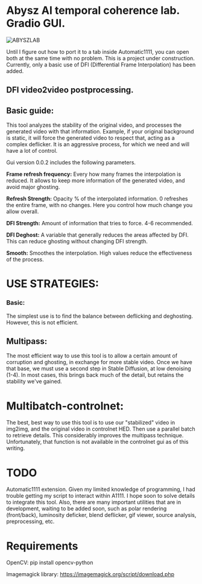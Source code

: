 # Abysz AI temporal coherence lab. Gradio GUI.

![ABYSZLAB](https://user-images.githubusercontent.com/112580728/225008840-da2cbf6a-18ac-471a-9594-3c99b675096c.png)

Until I figure out how to port it to a tab inside Automatic1111, you can open both at the same time with no problem.
This is a project under construction. Currently, only a basic use of DFI (Differential Frame Interpolation) has been added.

## DFI video2video postprocessing.
## Basic guide:
This tool analyzes the stability of the original video, and processes the generated video with that information. Example, if your original background is static, it will force the generated video to respect that, acting as a complex deflicker. It is an aggressive process, for which we need and will have a lot of control.

Gui version 0.0.2 includes the following parameters.

**Frame refresh frequency:** Every how many frames the interpolation is reduced. It allows to keep more information of the generated video, and avoid major ghosting.

**Refresh Strength:** Opacity % of the interpolated information. 0 refreshes the entire frame, with no changes. Here you control how much change you allow overall.

**DFI Strength:** Amount of information that tries to force. 4-6 recommended.

**DFI Deghost:** A variable that generally reduces the areas affected by DFI. This can reduce ghosting without changing DFI strength.

**Smooth:** Smoothes the interpolation. High values reduce the effectiveness of the process.

# USE STRATEGIES:

### Basic: 
The simplest use is to find the balance between deflicking and deghosting. However, this is not efficient.

## Multipass:
The most efficient way to use this tool is to allow a certain amount of corruption and ghosting, in exchange for more stable video. Once we have that base, we must use a second step in Stable Diffusion, at low denoising (1-4). In most cases, this brings back much of the detail, but retains the stability we've gained.

# Multibatch-controlnet: 
The best, best way to use this tool is to use our "stabilized" video in img2img, and the original video in controlnet HED. Then use a parallel batch to retrieve details. This considerably improves the multipass technique. Unfortunately, that function is not available in the controlnet gui as of this writing.

# TODO
Automatic1111 extension. Given my limited knowledge of programming, I had trouble getting my script to interact within A1111. I hope soon to solve details to integrate this tool.
Also, there are many important utilities that are in development, waiting to be added soon, such as polar rendering (front/back), luminosity deficker, blend deflicker, gif viewer, source analysis, preprocessing, etc.

# Requirements

OpenCV: pip install opencv-python

Imagemagick library: https://imagemagick.org/script/download.php
